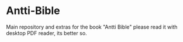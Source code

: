 # Antti-Bible
Main repository and extras for the book "Antti Bible" please read it with desktop PDF reader, its better so.
